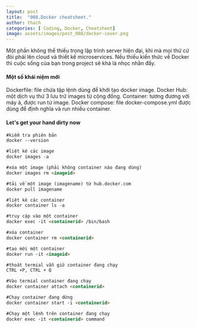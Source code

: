 ```yaml
---
layout: post
title:  "008.Docker cheatsheet."
author: thach
categories: [ Coding, Docker, Cheatsheet]
image: assets/images/post_008/docker-cover.png
---
```

Một phần không thể thiếu trong lập trình server hiện đại, khi mà mọi thứ cứ đòi phải lên cloud và thiết kế microservices. Nếu thiếu kiến thức về Docker thì cuộc sống của bạn trong project sẽ khá là nhọc nhằn đấy.

#### Một số khái niệm mới
Dockerfile: file chứa tập lệnh dùng để khởi tạo docker image.
Docker Hub: một dịch vụ thứ 3 lưu trữ images từ cộng đồng.
Container: tương đương với máy ả, được run từ image.
Docker compose: file docker-compose.yml được dùng để định nghĩa và run nhiều container.

#### Let's get your hand dirty now

```md
#kiểm tra phiên bản
docker --version

#liệt kê các image
docker images -a

#xóa một image (phải không container nào đang dùng)
docker images rm <imageid>

#tải về một image (imagename) từ hub.docker.com
docker pull imagename

#liệt kê các container
docker container ls -a

#truy cập vào một container
docker exec -it <containerid> /bin/bash

#xóa container
docker container rm <containerid>

#tạo mới một container
docker run -it <imageid>

#thoát termial vẫn giữ container đang chạy
CTRL +P, CTRL + Q

#Vào termial container đang chạy
docker container attach <containerid>

#Chạy container đang dừng
docker container start -i <containerid>

#Chạy một lệnh trên container đang chạy
docker exec -it <containerid> command
```
